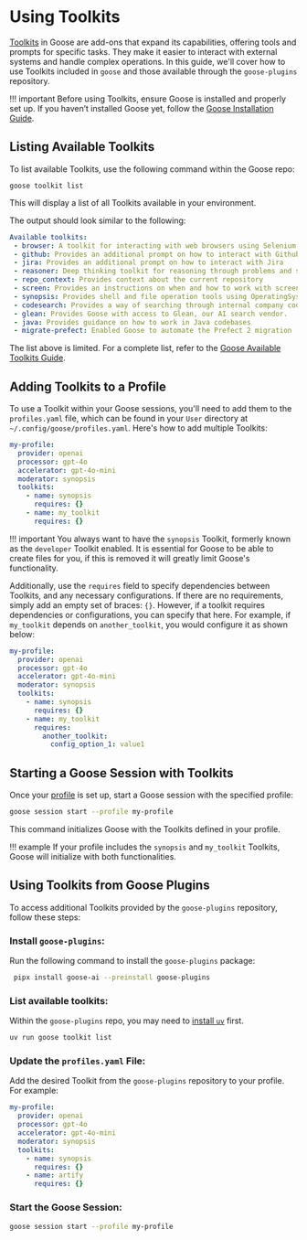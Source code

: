 # Using Toolkits
[Toolkits](https://block.github.io/goose/plugins/plugins.html) in Goose are add-ons that expand its capabilities, offering tools and prompts for specific tasks. They make it easier to interact with external systems and handle complex operations. In this guide, we'll cover how to use Toolkits included in `goose` and those available through the `goose-plugins` repository.

!!! important
    Before using Toolkits, ensure Goose is installed and properly set up. If you haven’t installed Goose yet, follow the [Goose Installation Guide](https://block.github.io/goose/installation.html).    

## Listing Available Toolkits

To list available Toolkits, use the following command within the Goose repo:

```
goose toolkit list
```

This will display a list of all Toolkits available in your environment.

The output should look similar to the following: 

```yaml
Available toolkits:
 - browser: A toolkit for interacting with web browsers using Selenium.
 - github: Provides an additional prompt on how to interact with Github
 - jira: Provides an additional prompt on how to interact with Jira
 - reasoner: Deep thinking toolkit for reasoning through problems and solutions
 - repo_context: Provides context about the current repository
 - screen: Provides an instructions on when and how to work with screenshots
 - synopsis: Provides shell and file operation tools using OperatingSystem.
 - codesearch: Provides a way of searching through internal company code.
 - glean: Provides Goose with access to Glean, our AI search vendor.
 - java: Provides guidance on how to work in Java codebases
 - migrate-prefect: Enabled Goose to automate the Prefect 2 migration
```

The list above is limited. For a complete list, refer to the [Goose Available Toolkits Guide](https://block.github.io/goose/plugins/available-toolkits.html).

## Adding Toolkits to a Profile

To use a Toolkit within your Goose sessions, you'll need to add them to the `profiles.yaml` file, which can be found in your `User` directory at `~/.config/goose/profiles.yaml`. Here's how to add multiple Toolkits:

```yaml
my-profile:
  provider: openai
  processor: gpt-4o
  accelerator: gpt-4o-mini
  moderator: synopsis
  toolkits:
    - name: synopsis
      requires: {}
    - name: my_toolkit
      requires: {}
```

!!! important
    You always want to have the `synopsis` Toolkit, formerly known as the `developer` Toolkit enabled. It is essential for Goose to be able to create files for you, if this is removed it will greatly limit Goose's functionality. 


Additionally, use the `requires` field to specify dependencies between Toolkits, and any necessary configurations. If there are no requirements, simply add an empty set of braces: `{}`. However, if a toolkit requires dependencies or configurations, you can specify that here. For example, if `my_toolkit` depends on `another_toolkit`, you would configure it as shown below:

```yaml
my-profile:                                                                                                                       
  provider: openai                                                                                                                
  processor: gpt-4o                                                                                                               
  accelerator: gpt-4o-mini                                                                                                        
  moderator: synopsis                                                                                                              
  toolkits:                                                                                                                       
    - name: synopsis                                                                                                             
      requires: {}                                                                                                                
    - name: my_toolkit                                                                                                            
      requires:                                                                                                                   
        another_toolkit:                                                                                                          
          config_option_1: value1  
```

## Starting a Goose Session with Toolkits

Once your [profile](https://block.github.io/goose/guidance/getting-started.html#configuring-goose-with-the-profilesyaml-file) is set up, start a Goose session with the specified profile:

```bash
goose session start --profile my-profile
```
This command initializes Goose with the Toolkits defined in your profile.

!!! example
    If your profile includes the `synopsis` and `my_toolkit` Toolkits, Goose will initialize with both functionalities.

## Using Toolkits from Goose Plugins

To access additional Toolkits provided by the `goose-plugins` repository, follow these steps:

### Install `goose-plugins`:

Run the following command to install the `goose-plugins` package:

```bash
 pipx install goose-ai --preinstall goose-plugins
```

### List available toolkits:

Within the `goose-plugins` repo, you may need to [install `uv`](https://docs.astral.sh/uv/getting-started/installation/) first. 

```bash
uv run goose toolkit list
```

### Update the `profiles.yaml` File:
Add the desired Toolkit from the `goose-plugins` repository to your profile. For example:

```yaml
my-profile:
  provider: openai
  processor: gpt-4o
  accelerator: gpt-4o-mini
  moderator: synopsis
  toolkits:
    - name: synopsis                                                                                                             
      requires: {}   
    - name: artify
      requires: {}
```

### Start the Goose Session:

```bash
goose session start --profile my-profile
```




